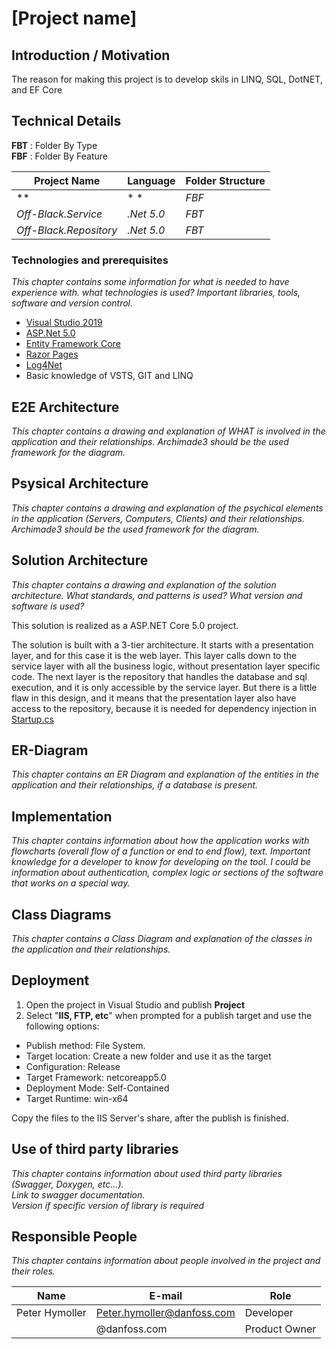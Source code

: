 
# [Project name]

## Introduction / Motivation

The reason for making this project is to develop skils in LINQ, SQL, DotNET, and EF Core

## Technical Details

**FBT** : Folder By Type  
**FBF** : Folder By Feature  

|Project Name|Language|Folder Structure|
|-|-|-|
|**|* *|*FBF*|
|*Off-Black.Service*|*.Net 5.0*|*FBT*|
|*Off-Black.Repository*|*.Net 5.0*|*FBT*| 

### Technologies and prerequisites

*This chapter contains some information for what is needed to have experience with. what technologies is used? Important libraries, tools, software and version control.*

- [Visual Studio 2019](https://visualstudio.microsoft.com/vs/)
- [ASP.Net 5.0](https://docs.microsoft.com/en-us/aspnet/core/getting-started/?view=aspnetcore-5.0&tabs=windows)
- [Entity Framework Core](https://docs.microsoft.com/en-us/ef/core/)
- [Razor Pages](https://www.learnrazorpages.com/)
- [Log4Net](https://logging.apache.org/log4net/)
- Basic knowledge of VSTS, GIT and LINQ

## E2E Architecture

*This chapter contains a drawing and explanation of WHAT is involved in the application and their relationships. Archimade3 should be the used framework for the diagram.*  

## Psysical Architecture

*This chapter contains a drawing and explanation of the psychical elements in the application (Servers, Computers, Clients) and their relationships. Archimade3 should be the used framework for the diagram.*  

## Solution Architecture

*This chapter contains a drawing and explanation of the solution architecture. What standards, and patterns is used? What version and software is used?*

This solution is realized as a ASP.NET Core 5.0 project.

The solution is built with a 3-tier architecture. It starts with a presentation layer, and for this case it is the web layer. 
This layer calls down to the service layer with all the business logic, without presentation layer specific code. 
The next layer is the repository that handles the database and sql execution, and it is only accessible by the service layer. 
But there is a little flaw in this design, and it means that the presentation layer also have access to the repository, 
because it is needed for dependency injection in [Startup.cs](Proje/Startup.cs)

## ER-Diagram

*This chapter contains an ER Diagram and explanation of the entities in the application and their relationships, if a database is present.*  

## Implementation

*This chapter contains information about how the application works with flowcharts (overall flow of a function or end to end flow), text. Important knowledge for a developer to know for developing on the tool. I could be information about authentication, complex logic or sections of the software that works on a special way.*

## Class Diagrams

*This chapter contains a Class Diagram and explanation of the classes in the application and their relationships.*  

## Deployment

1. Open the project in Visual Studio and publish **Project**
2. Select "**IIS, FTP, etc**" when prompted for a publish target and use the following options:

- Publish method: File System.
- Target location: Create a new folder and use it as the target
- Configuration: Release
- Target Framework: netcoreapp5.0
- Deployment Mode: Self-Contained
- Target Runtime: win-x64

Copy the files to the IIS Server's share, after the publish is finished.

## Use of third party libraries

*This chapter contains information about used third party libraries (Swagger, Doxygen, etc...).  
Link to swagger documentation.  
Version if specific version of library is required*  

## Responsible People  

*This chapter contains information about people involved in the project and their roles.*  

|Name|E-mail|Role|
|-|-|-|
|Peter Hymoller|Peter.hymoller@danfoss.com|Developer|
||@danfoss.com|Product Owner|